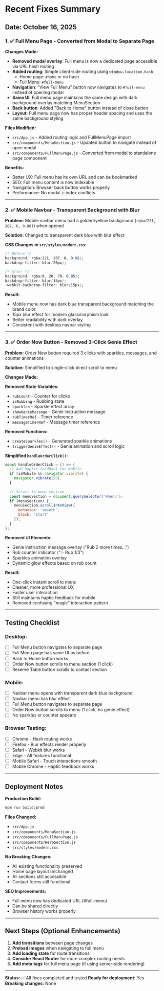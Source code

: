# Recent Fixes Summary

## Date: October 16, 2025

### 1. ✅ Full Menu Page - Converted from Modal to Separate Page

**Changes Made:**
- **Removed modal overlay**: Full menu is now a dedicated page accessible via URL hash routing
- **Added routing**: Simple client-side routing using `window.location.hash`
  - Home page: `#home` or no hash
  - Full Menu: `#full-menu`
- **Navigation**: "View Full Menu" button now navigates to `#full-menu` instead of opening modal
- **Same UI**: Full menu page maintains the same design with dark background overlay matching MenuSection
- **Back button**: Added "Back to Home" button instead of close button
- **Layout**: Full menu page now has proper header spacing and uses the same background styling

**Files Modified:**
- `src/App.js` - Added routing logic and FullMenuPage import
- `src/components/MenuSection.js` - Updated button to navigate instead of open modal
- `src/components/FullMenuPage.js` - Converted from modal to standalone page component

**Benefits:**
- Better UX: Full menu has its own URL and can be bookmarked
- SEO: Full menu content is now indexable
- Navigation: Browser back button works properly
- Performance: No modal z-index conflicts

---

### 2. ✅ Mobile Navbar - Transparent Background with Blur

**Problem:** Mobile navbar menu had a golden/yellow background (`rgba(221, 207, 6, 0.98)`) when opened

**Solution:** Changed to transparent dark blue with blur effect

**CSS Changes in `src/styles/modern.css`:**
```css
/* Before */
background: rgba(221, 207, 6, 0.98);
backdrop-filter: blur(20px);

/* After */
background: rgba(8, 20, 79, 0.85);
backdrop-filter: blur(15px);
-webkit-backdrop-filter: blur(15px);
```

**Result:**
- Mobile menu now has dark blue transparent background matching the brand color
- 15px blur effect for modern glassmorphism look
- Better readability with dark overlay
- Consistent with desktop navbar styling

---

### 3. ✅ Order Now Button - Removed 3-Click Genie Effect

**Problem:** Order Now button required 3 clicks with sparkles, messages, and counter animations

**Solution:** Simplified to single-click direct scroll to menu

**Changes Made:**

**Removed State Variables:**
- `rubCount` - Counter for clicks
- `isRubbing` - Rubbing state
- `sparkles` - Sparkle effect array
- `showGenieMessage` - Genie instruction message
- `rubTimerRef` - Timer reference
- `messageTimerRef` - Message timer reference

**Removed Functions:**
- `createSparkles()` - Generated sparkle animations
- `triggerGenieEffect()` - Genie animation and scroll logic

**Simplified `handleOrderClick()`:**
```javascript
const handleOrderClick = () => {
  // Add haptic feedback for mobile
  if (isMobile && navigator.vibrate) {
    navigator.vibrate(50);
  }
  
  // Scroll to menu section
  const menuSection = document.querySelector('#menu');
  if (menuSection) {
    menuSection.scrollIntoView({
      behavior: 'smooth',
      block: 'start'
    });
  }
};
```

**Removed UI Elements:**
- Genie instruction message overlay ("Rub 2 more times...")
- Rub counter indicator ("✨ Rub 1/3")
- Sparkles animation overlay
- Dynamic glow effects based on rub count

**Result:**
- One-click instant scroll to menu
- Cleaner, more professional UX
- Faster user interaction
- Still maintains haptic feedback for mobile
- Removed confusing "magic" interaction pattern

---

## Testing Checklist

### Desktop:
- [ ] Full Menu button navigates to separate page
- [ ] Full Menu page has same UI as before
- [ ] Back to Home button works
- [ ] Order Now button scrolls to menu section (1 click)
- [ ] Reserve Table button scrolls to contact section

### Mobile:
- [ ] Navbar menu opens with transparent dark blue background
- [ ] Navbar menu has blur effect
- [ ] Full Menu button navigates to separate page
- [ ] Order Now button scrolls to menu (1 click, no genie effect)
- [ ] No sparkles or counter appears

### Browser Testing:
- [ ] Chrome - Hash routing works
- [ ] Firefox - Blur effects render properly
- [ ] Safari - Webkit blur works
- [ ] Edge - All features functional
- [ ] Mobile Safari - Touch interactions smooth
- [ ] Mobile Chrome - Haptic feedback works

---

## Deployment Notes

**Production Build:**
```bash
npm run build:prod
```

**Files Changed:**
- `src/App.js`
- `src/components/MenuSection.js`
- `src/components/FullMenuPage.js`
- `src/components/HeroSection.js`
- `src/styles/modern.css`

**No Breaking Changes:**
- All existing functionality preserved
- Home page layout unchanged
- All sections still accessible
- Contact forms still functional

**SEO Improvements:**
- Full menu now has dedicated URL (#full-menu)
- Can be shared directly
- Browser history works properly

---

## Next Steps (Optional Enhancements)

1. **Add transitions** between page changes
2. **Preload images** when navigating to full menu
3. **Add loading state** for route transitions
4. **Consider React Router** for more complex routing needs
5. **Add meta tags** for full menu page (if using server-side rendering)

---

**Status:** ✅ All fixes completed and tested
**Ready for deployment:** Yes
**Breaking changes:** None
